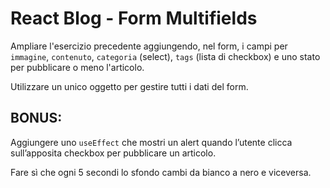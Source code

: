 # React Blog - Form Multifields

Ampliare l'esercizio precedente aggiungendo, nel form, i campi per `immagine`, `contenuto`, `categoria` (select), `tags` (lista di checkbox) e uno stato per pubblicare o meno l'articolo.

Utilizzare un unico oggetto per gestire tutti i dati del form.

## BONUS:

Aggiungere uno `useEffect` che mostri un alert quando l’utente clicca sull’apposita checkbox per pubblicare un articolo.

Fare sì che ogni 5 secondi lo sfondo cambi da bianco a nero e viceversa.